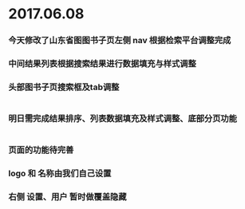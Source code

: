 #  2017.06.08
###  今天修改了山东省图图书子页左侧 nav 根据检索平台调整完成
###  中间结果列表根据搜索结果进行数据填充与样式调整
###  头部图书子页搜索框及tab调整
#
###  明日需完成结果排序、列表数据填充及样式调整、底部分页功能
#
###  页面的功能待完善
###  logo 和 名称由我们自己设置
###  右侧 设置、用户 暂时做覆盖隐藏
